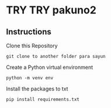 # TRY TRY pakuno2

## Instructions
Clone this Repository

`git clone to another folder para sayun`

Create a Python virtual environment

`python -m venv env`

Install the packages to txt

`pip install requirements.txt`